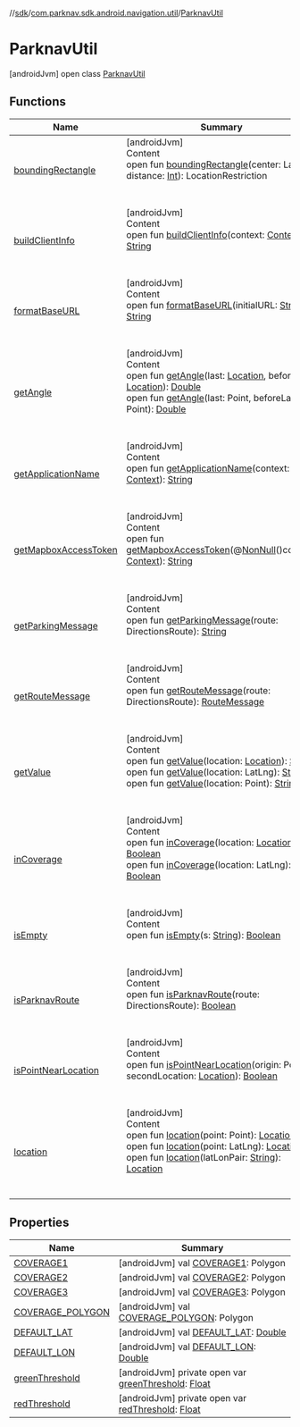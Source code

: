 //[sdk](../../../index.md)/[com.parknav.sdk.android.navigation.util](../index.md)/[ParknavUtil](index.md)



# ParknavUtil  
 [androidJvm] open class [ParknavUtil](index.md)   


## Functions  
  
|  Name |  Summary | 
|---|---|
| <a name="com.parknav.sdk.android.navigation.util/ParknavUtil/boundingRectangle/#com.mapbox.mapboxsdk.geometry.LatLng#int/PointingToDeclaration/"></a>[boundingRectangle](bounding-rectangle.md)| <a name="com.parknav.sdk.android.navigation.util/ParknavUtil/boundingRectangle/#com.mapbox.mapboxsdk.geometry.LatLng#int/PointingToDeclaration/"></a>[androidJvm]  <br>Content  <br>open fun [boundingRectangle](bounding-rectangle.md)(center: LatLng, distance: [Int](https://kotlinlang.org/api/latest/jvm/stdlib/kotlin/-int/index.html)): LocationRestriction  <br><br><br>|
| <a name="com.parknav.sdk.android.navigation.util/ParknavUtil/buildClientInfo/#android.content.Context/PointingToDeclaration/"></a>[buildClientInfo](build-client-info.md)| <a name="com.parknav.sdk.android.navigation.util/ParknavUtil/buildClientInfo/#android.content.Context/PointingToDeclaration/"></a>[androidJvm]  <br>Content  <br>open fun [buildClientInfo](build-client-info.md)(context: [Context](https://developer.android.com/reference/kotlin/android/content/Context.html)): [String](https://developer.android.com/reference/kotlin/java/lang/String.html)  <br><br><br>|
| <a name="com.parknav.sdk.android.navigation.util/ParknavUtil/formatBaseURL/#java.lang.String/PointingToDeclaration/"></a>[formatBaseURL](format-base-u-r-l.md)| <a name="com.parknav.sdk.android.navigation.util/ParknavUtil/formatBaseURL/#java.lang.String/PointingToDeclaration/"></a>[androidJvm]  <br>Content  <br>open fun [formatBaseURL](format-base-u-r-l.md)(initialURL: [String](https://developer.android.com/reference/kotlin/java/lang/String.html)): [String](https://developer.android.com/reference/kotlin/java/lang/String.html)  <br><br><br>|
| <a name="com.parknav.sdk.android.navigation.util/ParknavUtil/getAngle/#android.location.Location#android.location.Location/PointingToDeclaration/"></a>[getAngle](get-angle.md)| <a name="com.parknav.sdk.android.navigation.util/ParknavUtil/getAngle/#android.location.Location#android.location.Location/PointingToDeclaration/"></a>[androidJvm]  <br>Content  <br>open fun [getAngle](get-angle.md)(last: [Location](https://developer.android.com/reference/kotlin/android/location/Location.html), beforeLast: [Location](https://developer.android.com/reference/kotlin/android/location/Location.html)): [Double](https://kotlinlang.org/api/latest/jvm/stdlib/kotlin/-double/index.html)  <br>open fun [getAngle](get-angle.md)(last: Point, beforeLast: Point): [Double](https://kotlinlang.org/api/latest/jvm/stdlib/kotlin/-double/index.html)  <br><br><br>|
| <a name="com.parknav.sdk.android.navigation.util/ParknavUtil/getApplicationName/#android.content.Context/PointingToDeclaration/"></a>[getApplicationName](get-application-name.md)| <a name="com.parknav.sdk.android.navigation.util/ParknavUtil/getApplicationName/#android.content.Context/PointingToDeclaration/"></a>[androidJvm]  <br>Content  <br>open fun [getApplicationName](get-application-name.md)(context: [Context](https://developer.android.com/reference/kotlin/android/content/Context.html)): [String](https://developer.android.com/reference/kotlin/java/lang/String.html)  <br><br><br>|
| <a name="com.parknav.sdk.android.navigation.util/ParknavUtil/getMapboxAccessToken/#android.content.Context/PointingToDeclaration/"></a>[getMapboxAccessToken](get-mapbox-access-token.md)| <a name="com.parknav.sdk.android.navigation.util/ParknavUtil/getMapboxAccessToken/#android.content.Context/PointingToDeclaration/"></a>[androidJvm]  <br>Content  <br>open fun [getMapboxAccessToken](get-mapbox-access-token.md)(@[NonNull](https://developer.android.com/reference/kotlin/androidx/annotation/NonNull.html)()context: [Context](https://developer.android.com/reference/kotlin/android/content/Context.html)): [String](https://developer.android.com/reference/kotlin/java/lang/String.html)  <br><br><br>|
| <a name="com.parknav.sdk.android.navigation.util/ParknavUtil/getParkingMessage/#com.mapbox.api.directions.v5.models.DirectionsRoute/PointingToDeclaration/"></a>[getParkingMessage](get-parking-message.md)| <a name="com.parknav.sdk.android.navigation.util/ParknavUtil/getParkingMessage/#com.mapbox.api.directions.v5.models.DirectionsRoute/PointingToDeclaration/"></a>[androidJvm]  <br>Content  <br>open fun [getParkingMessage](get-parking-message.md)(route: DirectionsRoute): [String](https://developer.android.com/reference/kotlin/java/lang/String.html)  <br><br><br>|
| <a name="com.parknav.sdk.android.navigation.util/ParknavUtil/getRouteMessage/#com.mapbox.api.directions.v5.models.DirectionsRoute/PointingToDeclaration/"></a>[getRouteMessage](get-route-message.md)| <a name="com.parknav.sdk.android.navigation.util/ParknavUtil/getRouteMessage/#com.mapbox.api.directions.v5.models.DirectionsRoute/PointingToDeclaration/"></a>[androidJvm]  <br>Content  <br>open fun [getRouteMessage](get-route-message.md)(route: DirectionsRoute): [RouteMessage](../../com.parknav.sdk.android.navigation.model/-route-message/index.md)  <br><br><br>|
| <a name="com.parknav.sdk.android.navigation.util/ParknavUtil/getValue/#android.location.Location/PointingToDeclaration/"></a>[getValue](get-value.md)| <a name="com.parknav.sdk.android.navigation.util/ParknavUtil/getValue/#android.location.Location/PointingToDeclaration/"></a>[androidJvm]  <br>Content  <br>open fun [getValue](get-value.md)(location: [Location](https://developer.android.com/reference/kotlin/android/location/Location.html)): [String](https://developer.android.com/reference/kotlin/java/lang/String.html)  <br>open fun [getValue](get-value.md)(location: LatLng): [String](https://developer.android.com/reference/kotlin/java/lang/String.html)  <br>open fun [getValue](get-value.md)(location: Point): [String](https://developer.android.com/reference/kotlin/java/lang/String.html)  <br><br><br>|
| <a name="com.parknav.sdk.android.navigation.util/ParknavUtil/inCoverage/#android.location.Location/PointingToDeclaration/"></a>[inCoverage](in-coverage.md)| <a name="com.parknav.sdk.android.navigation.util/ParknavUtil/inCoverage/#android.location.Location/PointingToDeclaration/"></a>[androidJvm]  <br>Content  <br>open fun [inCoverage](in-coverage.md)(location: [Location](https://developer.android.com/reference/kotlin/android/location/Location.html)): [Boolean](https://kotlinlang.org/api/latest/jvm/stdlib/kotlin/-boolean/index.html)  <br>open fun [inCoverage](in-coverage.md)(location: LatLng): [Boolean](https://kotlinlang.org/api/latest/jvm/stdlib/kotlin/-boolean/index.html)  <br><br><br>|
| <a name="com.parknav.sdk.android.navigation.util/ParknavUtil/isEmpty/#java.lang.String/PointingToDeclaration/"></a>[isEmpty](is-empty.md)| <a name="com.parknav.sdk.android.navigation.util/ParknavUtil/isEmpty/#java.lang.String/PointingToDeclaration/"></a>[androidJvm]  <br>Content  <br>open fun [isEmpty](is-empty.md)(s: [String](https://developer.android.com/reference/kotlin/java/lang/String.html)): [Boolean](https://kotlinlang.org/api/latest/jvm/stdlib/kotlin/-boolean/index.html)  <br><br><br>|
| <a name="com.parknav.sdk.android.navigation.util/ParknavUtil/isParknavRoute/#com.mapbox.api.directions.v5.models.DirectionsRoute/PointingToDeclaration/"></a>[isParknavRoute](is-parknav-route.md)| <a name="com.parknav.sdk.android.navigation.util/ParknavUtil/isParknavRoute/#com.mapbox.api.directions.v5.models.DirectionsRoute/PointingToDeclaration/"></a>[androidJvm]  <br>Content  <br>open fun [isParknavRoute](is-parknav-route.md)(route: DirectionsRoute): [Boolean](https://kotlinlang.org/api/latest/jvm/stdlib/kotlin/-boolean/index.html)  <br><br><br>|
| <a name="com.parknav.sdk.android.navigation.util/ParknavUtil/isPointNearLocation/#com.mapbox.geojson.Point#android.location.Location/PointingToDeclaration/"></a>[isPointNearLocation](is-point-near-location.md)| <a name="com.parknav.sdk.android.navigation.util/ParknavUtil/isPointNearLocation/#com.mapbox.geojson.Point#android.location.Location/PointingToDeclaration/"></a>[androidJvm]  <br>Content  <br>open fun [isPointNearLocation](is-point-near-location.md)(origin: Point, secondLocation: [Location](https://developer.android.com/reference/kotlin/android/location/Location.html)): [Boolean](https://kotlinlang.org/api/latest/jvm/stdlib/kotlin/-boolean/index.html)  <br><br><br>|
| <a name="com.parknav.sdk.android.navigation.util/ParknavUtil/location/#com.mapbox.geojson.Point/PointingToDeclaration/"></a>[location](location.md)| <a name="com.parknav.sdk.android.navigation.util/ParknavUtil/location/#com.mapbox.geojson.Point/PointingToDeclaration/"></a>[androidJvm]  <br>Content  <br>open fun [location](location.md)(point: Point): [Location](https://developer.android.com/reference/kotlin/android/location/Location.html)  <br>open fun [location](location.md)(point: LatLng): [Location](https://developer.android.com/reference/kotlin/android/location/Location.html)  <br>open fun [location](location.md)(latLonPair: [String](https://developer.android.com/reference/kotlin/java/lang/String.html)): [Location](https://developer.android.com/reference/kotlin/android/location/Location.html)  <br><br><br>|


## Properties  
  
|  Name |  Summary | 
|---|---|
| <a name="com.parknav.sdk.android.navigation.util/ParknavUtil/COVERAGE1/#/PointingToDeclaration/"></a>[COVERAGE1](-c-o-v-e-r-a-g-e1.md)| <a name="com.parknav.sdk.android.navigation.util/ParknavUtil/COVERAGE1/#/PointingToDeclaration/"></a> [androidJvm] val [COVERAGE1](-c-o-v-e-r-a-g-e1.md): Polygon   <br>|
| <a name="com.parknav.sdk.android.navigation.util/ParknavUtil/COVERAGE2/#/PointingToDeclaration/"></a>[COVERAGE2](-c-o-v-e-r-a-g-e2.md)| <a name="com.parknav.sdk.android.navigation.util/ParknavUtil/COVERAGE2/#/PointingToDeclaration/"></a> [androidJvm] val [COVERAGE2](-c-o-v-e-r-a-g-e2.md): Polygon   <br>|
| <a name="com.parknav.sdk.android.navigation.util/ParknavUtil/COVERAGE3/#/PointingToDeclaration/"></a>[COVERAGE3](-c-o-v-e-r-a-g-e3.md)| <a name="com.parknav.sdk.android.navigation.util/ParknavUtil/COVERAGE3/#/PointingToDeclaration/"></a> [androidJvm] val [COVERAGE3](-c-o-v-e-r-a-g-e3.md): Polygon   <br>|
| <a name="com.parknav.sdk.android.navigation.util/ParknavUtil/COVERAGE_POLYGON/#/PointingToDeclaration/"></a>[COVERAGE_POLYGON](-c-o-v-e-r-a-g-e_-p-o-l-y-g-o-n.md)| <a name="com.parknav.sdk.android.navigation.util/ParknavUtil/COVERAGE_POLYGON/#/PointingToDeclaration/"></a> [androidJvm] val [COVERAGE_POLYGON](-c-o-v-e-r-a-g-e_-p-o-l-y-g-o-n.md): Polygon   <br>|
| <a name="com.parknav.sdk.android.navigation.util/ParknavUtil/DEFAULT_LAT/#/PointingToDeclaration/"></a>[DEFAULT_LAT](-d-e-f-a-u-l-t_-l-a-t.md)| <a name="com.parknav.sdk.android.navigation.util/ParknavUtil/DEFAULT_LAT/#/PointingToDeclaration/"></a> [androidJvm] val [DEFAULT_LAT](-d-e-f-a-u-l-t_-l-a-t.md): [Double](https://kotlinlang.org/api/latest/jvm/stdlib/kotlin/-double/index.html)   <br>|
| <a name="com.parknav.sdk.android.navigation.util/ParknavUtil/DEFAULT_LON/#/PointingToDeclaration/"></a>[DEFAULT_LON](-d-e-f-a-u-l-t_-l-o-n.md)| <a name="com.parknav.sdk.android.navigation.util/ParknavUtil/DEFAULT_LON/#/PointingToDeclaration/"></a> [androidJvm] val [DEFAULT_LON](-d-e-f-a-u-l-t_-l-o-n.md): [Double](https://kotlinlang.org/api/latest/jvm/stdlib/kotlin/-double/index.html)   <br>|
| <a name="com.parknav.sdk.android.navigation.util/ParknavUtil/greenThreshold/#/PointingToDeclaration/"></a>[greenThreshold](green-threshold.md)| <a name="com.parknav.sdk.android.navigation.util/ParknavUtil/greenThreshold/#/PointingToDeclaration/"></a> [androidJvm] private open var [greenThreshold](green-threshold.md): [Float](https://kotlinlang.org/api/latest/jvm/stdlib/kotlin/-float/index.html)   <br>|
| <a name="com.parknav.sdk.android.navigation.util/ParknavUtil/redThreshold/#/PointingToDeclaration/"></a>[redThreshold](red-threshold.md)| <a name="com.parknav.sdk.android.navigation.util/ParknavUtil/redThreshold/#/PointingToDeclaration/"></a> [androidJvm] private open var [redThreshold](red-threshold.md): [Float](https://kotlinlang.org/api/latest/jvm/stdlib/kotlin/-float/index.html)   <br>|

